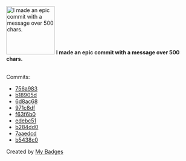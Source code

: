 <img src="https://my-badges.github.io/my-badges/epic-commit.png" alt="I made an epic commit with a message over 500 chars." title="I made an epic commit with a message over 500 chars." width="128">
<strong>I made an epic commit with a message over 500 chars.</strong>
<br><br>

Commits:

- <a href="https://github.com/fuzzylabs/edge-vision-power-estimation/commit/756a983444fc2db431f5d727be1e7c1ea3c5d321">756a983</a>
- <a href="https://github.com/fuzzylabs/edge-vision-power-estimation/commit/b18905d52861c9c29f555af2e20d7b289598d859">b18905d</a>
- <a href="https://github.com/fuzzylabs/edge-vision-power-estimation/commit/6d8ac68acf65c3e6ee846ab27bd2bd9de0d997c7">6d8ac68</a>
- <a href="https://github.com/fuzzylabs/edge-vision-power-estimation/commit/971c8df28fd65757ea162d45fe43d9dcdad0e974">971c8df</a>
- <a href="https://github.com/fuzzylabs/edge-vision-power-estimation/commit/f63f6b014f36ca16896d65fe3ad7e43f2a29d4e7">f63f6b0</a>
- <a href="https://github.com/dudeperf3ct/zenml/commit/edebc51ec07ba283413dc6b33d8bffa7125f4fa0">edebc51</a>
- <a href="https://github.com/fuzzylabs/matcha-examples/commit/b284dd03951811d4a61373aed7fb2bf06348e399">b284dd0</a>
- <a href="https://github.com/fuzzylabs/matcha-examples/commit/7aaedcd37255d1da498752edad5fffc1c737157b">7aaedcd</a>
- <a href="https://github.com/fuzzylabs/matcha-examples/commit/b5438c08c71d25e554a74e66f51715fe5a92eb98">b5438c0</a>


Created by <a href="https://github.com/my-badges/my-badges">My Badges</a>